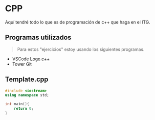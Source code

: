# CPP

Aquí tendré todo lo que es de programación de c++ que haga en el ITG.

## Programas utilizados

> Para estos "ejercicios" estoy usando los siguientes programas.

* VSCode [Logo c++](https://img2.freepng.es/20180408/pew/kisspng-the-c-programming-language-computer-icons-comput-programming-5acadc2dec0be9.0824244915232440779669.jpg "C++")
* Tower Git

## Template.cpp

```cpp
#include <iostream>
using namespace std;

int main(){
    return 0;
}
```